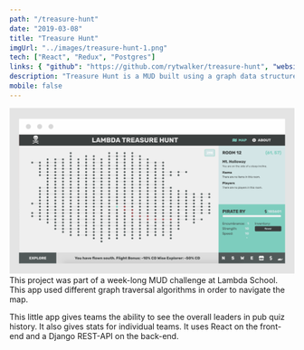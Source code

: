 ```yaml
---
path: "/treasure-hunt"
date: "2019-03-08"
title: "Treasure Hunt"
imgUrl: "../images/treasure-hunt-1.png"
tech: ["React", "Redux", "Postgres"]
links: { "github": "https://github.com/rytwalker/treasure-hunt", "website": "https://github.com" }
description: "Treasure Hunt is a MUD built using a graph data structure and uses several methods to traverse and explore the treasure map."
mobile: false
---
```


![alt text](../images/treasure-hunt-1.png)
This project was part of a week-long MUD challenge at Lambda School. This app used different graph traversal algorithms in order to navigate the map.

This little app gives teams the ability to see the overall leaders in pub quiz history. It also gives stats for individual teams. It uses React on the front-end and a Django REST-API on the back-end.
